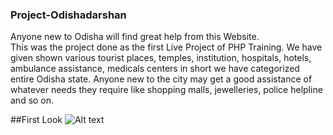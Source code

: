 ### Project-Odishadarshan
Anyone new to Odisha will find great help from this Website.<br/>
This was the project done as the first Live Project of PHP Training. We have given shown various tourist places, temples, institution, hospitals, hotels, ambulance assistance, medicals centers in short we have categorized entire Odisha state. Anyone new to the city may get a good assistance of whatever needs they require like shopping malls, jewelleries, police helpline and so on.

##First Look
![Alt text](https://cloud.githubusercontent.com/assets/15896579/15302293/e4504f94-1bcf-11e6-8aaf-53649036ecd9.JPG?raw=true "Title")


